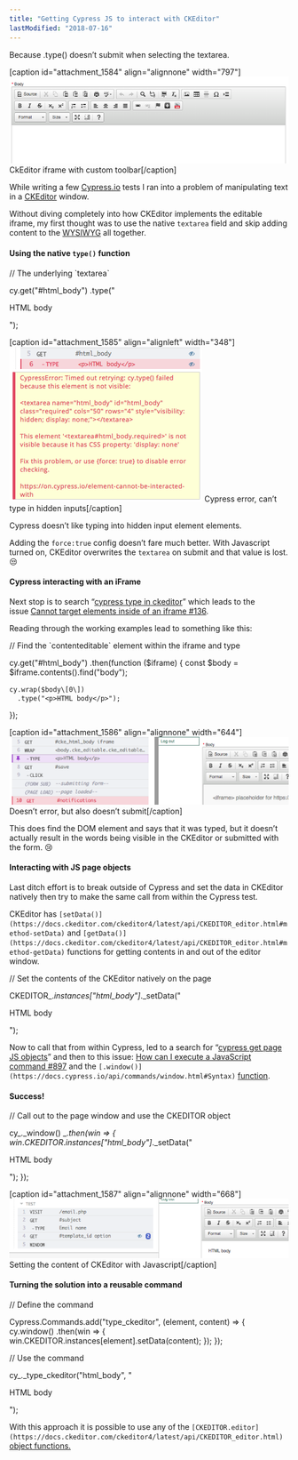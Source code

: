 ```yaml
---
title: "Getting Cypress JS to interact with CKEditor"
lastModified: "2018-07-16"
---
```


Because .type() doesn’t submit when selecting the textarea.

\[caption id="attachment\_1584" align="alignnone" width="797"\]![CKEditor](/images/Screen-Shot-2018-07-15-at-1.26.42-PM.png) CkEditor iframe with custom toolbar\[/caption\]

While writing a few [Cypress.io](https://www.cypress.io/) tests I ran into a problem of manipulating text in a [CKEditor](https://ckeditor.com/) window.

Without diving completely into how CKEditor implements the editable iframe, my first thought was to use the native `textarea` field and skip adding content to the [WYSIWYG](https://en.wikipedia.org/wiki/WYSIWYG) all together.

#### Using the native `type()` function

// The underlying \`textarea\`

cy.get("#html\_body")
.type("<p>HTML body</p>");

\[caption id="attachment\_1585" align="alignleft" width="348"\]![Cypress native type command](/images/Screen-Shot-2018-07-15-at-1.51.04-PM.png) Cypress error, can’t type in hidden inputs\[/caption\]

Cypress doesn’t like typing into hidden input element elements.

Adding the `force:true` config doesn’t fare much better. With Javascript turned on, CKEditor overwrites the `textarea` on submit and that value is lost. 😒

#### Cypress interacting with an iFrame

Next stop is to search “[cypress type in ckeditor](https://www.google.com/search?q=cypress%20type%20in%20ckeditor)” which leads to the issue [Cannot target elements inside of an iframe #136](https://github.com/cypress-io/cypress/issues/136).

Reading through the working examples lead to something like this:

// Find the \`contenteditable\` element within the iframe and type

cy.get("#html\_body")
  .then(function ($iframe) {
    const $body = $iframe.contents().find("body");

    cy.wrap($body\[0\])
      .type("<p>HTML body</p>");
  });

\[caption id="attachment\_1586" align="alignnone" width="644"\]![Cypress doesn't error](/images/Screen-Shot-2018-07-15-at-2.05.03-PM.png) Doesn’t error, but also doesn’t submit\[/caption\]

This does find the DOM element and says that it was typed, but it doesn’t actually result in the words being visible in the CKEditor or submitted with the form. 😢

#### Interacting with JS page objects

Last ditch effort is to break outside of Cypress and set the data in CKEditor natively then try to make the same call from within the Cypress test.

CKEditor has `[setData()](https://docs.ckeditor.com/ckeditor4/latest/api/CKEDITOR_editor.html#method-setData)` and `[getData()](https://docs.ckeditor.com/ckeditor4/latest/api/CKEDITOR_editor.html#method-getData)` functions for getting contents in and out of the editor window.

// Set the contents of the CKEditor natively on the page

CKEDITOR_._instances\["html\_body"\]_._setData("<p>HTML body</p>");

Now to call that from within Cypress, led to a search for “[cypress get page JS objects](https://www.google.com/search?q=cypress%20get%20page%20JS%20objects)” and then to this issue: [How can I execute a JavaScript command #897](http://how%20can%20i%20execute%20a%20javascript%20command%20/#897) and the `[.window()](https://docs.cypress.io/api/commands/window.html#Syntax)` [function](https://docs.cypress.io/api/commands/window.html#Syntax).

#### Success!

// Call out to the page window and use the CKEDITOR object

cy_._window()
  _._then(win => {
    win_._CKEDITOR_._instances\["html\_body"\]_._setData("<p>HTML body</p>");
  });

\[caption id="attachment\_1587" align="alignnone" width="668"\]![Setting the content of CKEditor with Javascript](/images/Screen-Shot-2018-07-15-at-2.21.08-PM.png) Setting the content of CKEditor with Javascript\[/caption\]

#### Turning the solution into a reusable command

// Define the command

Cypress.Commands.add("type\_ckeditor", (element, content) => {
  cy.window()
    .then(win => {
      win.CKEDITOR.instances\[element\].setData(content);
    });
});

// Use the command

cy_._type\_ckeditor("html\_body", "<p>HTML body</p>");

With this approach it is possible to use any of the `[CKEDITOR.editor](https://docs.ckeditor.com/ckeditor4/latest/api/CKEDITOR_editor.html)` [object functions.](https://docs.ckeditor.com/ckeditor4/latest/api/CKEDITOR_editor.html)
